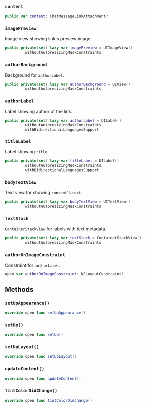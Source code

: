 
### `content`

``` swift
public var content: ChatMessageLinkAttachment? 
```

### `imagePreview`

Image view showing link's preview image.

``` swift
public private(set) lazy var imagePreview = UIImageView()
        .withoutAutoresizingMaskConstraints
```

### `authorBackground`

Background for `authorLabel`.

``` swift
public private(set) lazy var authorBackground = UIView()
        .withoutAutoresizingMaskConstraints
```

### `authorLabel`

Label showing author of the link.

``` swift
public private(set) lazy var authorLabel = UILabel()
        .withoutAutoresizingMaskConstraints
        .withBidirectionalLanguagesSupport
```

### `titleLabel`

Label showing `title`.

``` swift
public private(set) lazy var titleLabel = UILabel()
        .withoutAutoresizingMaskConstraints
        .withBidirectionalLanguagesSupport
```

### `bodyTextView`

Text view for showing `content`'s `text`.

``` swift
public private(set) lazy var bodyTextView = UITextView()
        .withoutAutoresizingMaskConstraints
```

### `textStack`

`ContainerStackView` for labels with text metadata.

``` swift
public private(set) lazy var textStack = ContainerStackView()
        .withoutAutoresizingMaskConstraints
```

### `authorOnImageConstraint`

Constraint for `authorLabel`.

``` swift
open var authorOnImageConstraint: NSLayoutConstraint?
```

## Methods

### `setUpAppearance()`

``` swift
override open func setUpAppearance() 
```

### `setUp()`

``` swift
override open func setUp() 
```

### `setUpLayout()`

``` swift
override open func setUpLayout() 
```

### `updateContent()`

``` swift
override open func updateContent() 
```

### `tintColorDidChange()`

``` swift
override open func tintColorDidChange() 
